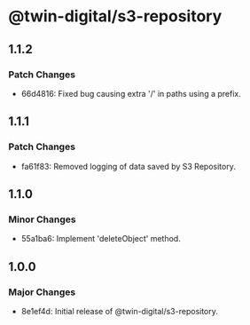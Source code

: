# @twin-digital/s3-repository

## 1.1.2

### Patch Changes

- 66d4816: Fixed bug causing extra '/' in paths using a prefix.

## 1.1.1

### Patch Changes

- fa61f83: Removed logging of data saved by S3 Repository.

## 1.1.0

### Minor Changes

- 55a1ba6: Implement 'deleteObject' method.

## 1.0.0

### Major Changes

- 8e1ef4d: Initial release of @twin-digital/s3-repository.
